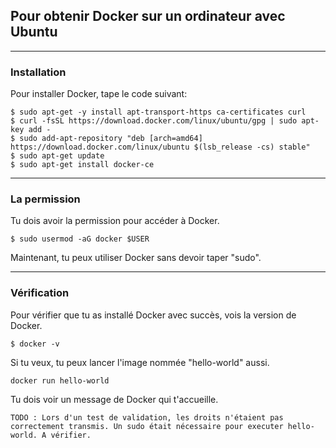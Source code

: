 ## Pour obtenir Docker sur un ordinateur avec Ubuntu
---
### Installation

Pour installer Docker, tape le code suivant:
```
$ sudo apt-get -y install apt-transport-https ca-certificates curl
$ curl -fsSL https://download.docker.com/linux/ubuntu/gpg | sudo apt-key add -
$ sudo add-apt-repository "deb [arch=amd64] https://download.docker.com/linux/ubuntu $(lsb_release -cs) stable"
$ sudo apt-get update
$ sudo apt-get install docker-ce
```

---
### La permission

Tu dois avoir la permission pour accéder à Docker.
```
$ sudo usermod -aG docker $USER
```

Maintenant, tu peux utiliser Docker sans devoir taper "sudo".

---
### Vérification

Pour vérifier que tu as installé Docker avec succès, vois la version de Docker.
```
$ docker -v
```

Si tu veux, tu peux lancer l'image nommée "hello-world" aussi.
```
docker run hello-world
```

Tu dois voir un message de Docker qui t'accueille.

``` 
TODO : Lors d'un test de validation, les droits n'étaient pas correctement transmis. Un sudo était nécessaire pour executer hello-world. A vérifier.
```
